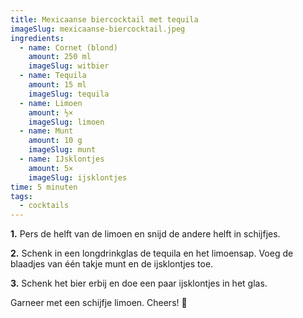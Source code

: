 ```yaml
---
title: Mexicaanse biercocktail met tequila
imageSlug: mexicaanse-biercocktail.jpeg
ingredients:
  - name: Cornet (blond)
    amount: 250 ml
    imageSlug: witbier
  - name: Tequila
    amount: 15 ml
    imageSlug: tequila
  - name: Limoen
    amount: ½×
    imageSlug: limoen
  - name: Munt
    amount: 10 g
    imageSlug: munt
  - name: IJsklontjes
    amount: 5×
    imageSlug: ijsklontjes
time: 5 minuten
tags:
  - cocktails
---
```


**1.** Pers de helft van de limoen en snijd de andere helft in schijfjes.

**2.** Schenk in een longdrinkglas de tequila en het limoensap. Voeg de blaadjes van één takje munt en de ijsklontjes toe.

**3.** Schenk het bier erbij en doe een paar ijsklontjes in het glas.

Garneer met een schijfje limoen. Cheers! 🍹
